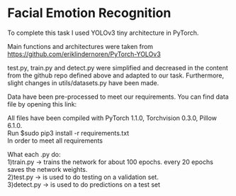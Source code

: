 # Facial Emotion Recognition

To complete this task I used YOLOv3 tiny architecture in PyTorch. 

Main functions and architectures were taken from https://github.com/eriklindernoren/PyTorch-YOLOv3

test.py, train.py and detect.py were simplified and decreased in the content from the github repo defined above and adapted to our task.
Furthermore, slight changes in utils/datasets.py have been made.

Data have been pre-processed to meet our requirements.
You can find data file by opening this link:

All files have been compiled with PyTorch 1.1.0, Torchvision 0.3.0, Pillow 6.1.0.<br/>
Run $sudo pip3 install -r requirements.txt<br/>
In order to meet all requirements<br/>

What each .py do:<br/>
1)train.py -> trains the network for about 100 epochs. every 20 epochs saves the network weights.<br/>
2)test.py -> is used to do testing on a validation set. <br/>
3)detect.py -> is used to do predictions on a test set<br/>

